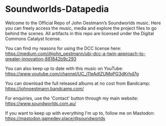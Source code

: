 # Soundworlds-Datapedia

Welcome to the Official Repo of John Oestmann’s Soundworlds music. Here you can freely access the music, media and explore the project files to go behind the scenes. All artifacts in this repo are licensed under the Digital Commons Catalyst license.

You can find my reasons for using the DCC license here: https://medium.com/@john_oestmann/ubi-dcc-a-twin-approach-to-greater-innovation-881842b9c293 

You can also keep up to date with this music on YouTube: https://www.youtube.com/channel/UC_i11eAdIZUMqPG3dKrhd7g

You can download the full released albums at no cost from Bandcamp: https://johnoestmann.bandcamp.com/

For enquiries, use the 'Contact' button through my main website: https://www.soundworlds.com.au/ 

If you want to keep up with everything I'm up to, follow me on Mastodon: https://mastodon.gamedev.place/@soundworlds
